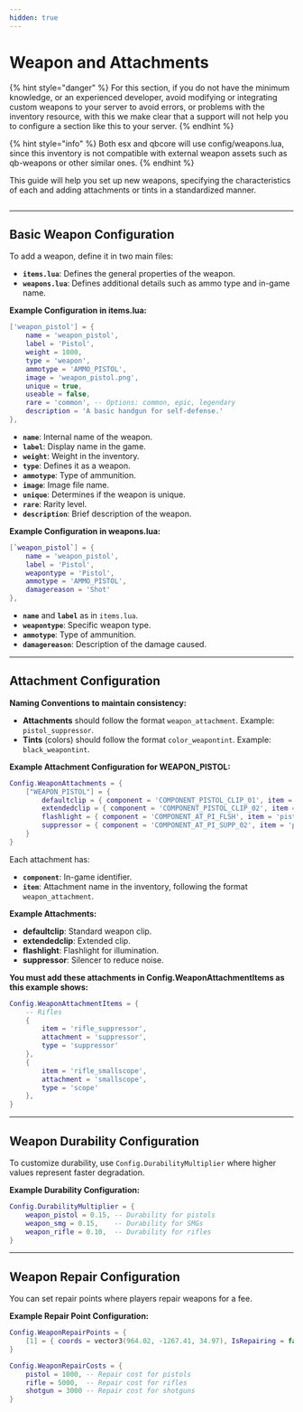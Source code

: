 ```yaml
---
hidden: true
---
```


# Weapon and Attachments

{% hint style="danger" %}
For this section, if you do not have the minimum knowledge, or an experienced developer, avoid modifying or integrating custom weapons to your server to avoid errors, or problems with the inventory resource, with this we make clear that a support will not help you to configure a section like this to your server.
{% endhint %}

{% hint style="info" %}
Both esx and qbcore will use config/weapons.lua, since this inventory is not compatible with external weapon assets such as qb-weapons or other similar ones.
{% endhint %}

This guide will help you set up new weapons, specifying the characteristics of each and adding attachments or tints in a standardized manner.

<figure><img src="../../../.gitbook/assets/ezgif-4-7b3ec8e912 (1).gif" alt=""><figcaption></figcaption></figure>

***

## Basic Weapon Configuration <a href="#basic-weapon-configuration" id="basic-weapon-configuration"></a>

To add a weapon, define it in two main files:

* **`items.lua`**: Defines the general properties of the weapon.
* **`weapons.lua`**: Defines additional details such as ammo type and in-game name.

**Example Configuration in items.lua:**

```lua
['weapon_pistol'] = {
    name = 'weapon_pistol',
    label = 'Pistol',
    weight = 1000,
    type = 'weapon',
    ammotype = 'AMMO_PISTOL',
    image = 'weapon_pistol.png',
    unique = true,
    useable = false,
    rare = 'common', -- Options: common, epic, legendary
    description = 'A basic handgun for self-defense.'
},
```

* **`name`**: Internal name of the weapon.
* **`label`**: Display name in the game.
* **`weight`**: Weight in the inventory.
* **`type`**: Defines it as a weapon.
* **`ammotype`**: Type of ammunition.
* **`image`**: Image file name.
* **`unique`**: Determines if the weapon is unique.
* **`rare`**: Rarity level.
* **`description`**: Brief description of the weapon.

**Example Configuration in weapons.lua:**

```lua
[`weapon_pistol`] = {
    name = 'weapon_pistol',
    label = 'Pistol',
    weapontype = 'Pistol',
    ammotype = 'AMMO_PISTOL',
    damagereason = 'Shot'
},
```

* **`name`** and **`label`** as in `items.lua`.
* **`weapontype`**: Specific weapon type.
* **`ammotype`**: Type of ammunition.
* **`damagereason`**: Description of the damage caused.

***

## Attachment Configuration <a href="#attachment-and-tint-configuration" id="attachment-and-tint-configuration"></a>

**Naming Conventions to maintain consistency:**

* **Attachments** should follow the format `weapon_attachment`. Example: `pistol_suppressor`.
* **Tints** (colors) should follow the format `color_weapontint`. Example: `black_weapontint`.

**Example Attachment Configuration for WEAPON\_PISTOL:**

```lua
Config.WeaponAttachments = {
    ["WEAPON_PISTOL"] = {
        defaultclip = { component = 'COMPONENT_PISTOL_CLIP_01', item = 'pistol_defaultclip' },
        extendedclip = { component = 'COMPONENT_PISTOL_CLIP_02', item = 'pistol_extendedclip' },
        flashlight = { component = 'COMPONENT_AT_PI_FLSH', item = 'pistol_flashlight' },
        suppressor = { component = 'COMPONENT_AT_PI_SUPP_02', item = 'pistol_suppressor' }
    }
}
```

Each attachment has:

* **`component`**: In-game identifier.
* **`item`**: Attachment name in the inventory, following the format `weapon_attachment`.

**Example Attachments:**

* **defaultclip**: Standard weapon clip.
* **extendedclip**: Extended clip.
* **flashlight**: Flashlight for illumination.
* **suppressor**: Silencer to reduce noise.

**You must add these attachments in Config.WeaponAttachmentItems as this example shows:**

```lua
Config.WeaponAttachmentItems = {
    -- Rifles
    {
        item = 'rifle_suppressor',
        attachment = 'suppressor',
        type = 'suppressor'
    },
    {
        item = 'rifle_smallscope',
        attachment = 'smallscope',
        type = 'scope'
    },
}
```

***

## Weapon Durability Configuration <a href="#weapon-durability-configuration" id="weapon-durability-configuration"></a>

To customize durability, use `Config.DurabilityMultiplier` where higher values represent faster degradation.

**Example Durability Configuration:**

```lua
Config.DurabilityMultiplier = {
    weapon_pistol = 0.15, -- Durability for pistols
    weapon_smg = 0.15,    -- Durability for SMGs
    weapon_rifle = 0.10,  -- Durability for rifles
}
```

***

## Weapon Repair Configuration <a href="#weapon-repair-configuration" id="weapon-repair-configuration"></a>

You can set repair points where players repair weapons for a fee.

**Example Repair Point Configuration:**

```lua
Config.WeaponRepairPoints = {
    [1] = { coords = vector3(964.02, -1267.41, 34.97), IsRepairing = false, RepairingData = {} }
}

Config.WeaponRepairCosts = {
    pistol = 1000, -- Repair cost for pistols
    rifle = 5000,  -- Repair cost for rifles
    shotgun = 3000 -- Repair cost for shotguns
}
```
